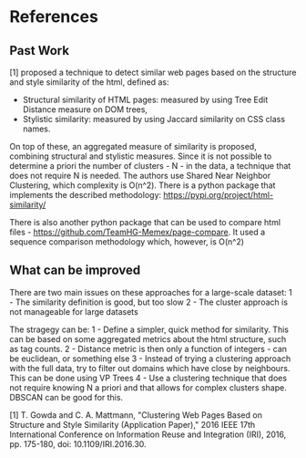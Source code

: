 # References


## Past Work
[1] proposed a technique to detect similar web pages based on the structure and style similarity of the html, defined as:
- Structural similarity of HTML pages: measured by using Tree Edit Distance measure on DOM trees,
- Stylistic similarity: measured by using Jaccard similarity on CSS class names.

On top of these, an aggregated measure of similarity is proposed, combining structural and stylistic measures.
Since it is not possible to determine a priori the number of clusters - N - in the data, a technique that does not require N is needed. The authors use Shared Near Neighbor Clustering, which complexity is O(n^2).
There is a python package that implements the described methodology: https://pypi.org/project/html-similarity/

There is also another python package that can be used to compare html files - https://github.com/TeamHG-Memex/page-compare.
It used a sequence comparison methodology which, however, is O(n^2)

## What can be improved
There are two main issues on these approaches for a large-scale dataset:
1 - The similarity definition is good, but too slow
2 - The cluster approach is not manageable for large datasets

The stragegy can be:
1 - Define a simpler, quick method for similarity. This can be based on some aggregated metrics about the html structure, such as tag counts.
2 - Distance metric is then only a function of integers - can be euclidean, or something else
3 - Instead of trying a clustering approach with the full data, try to filter out domains which have close by neighbours. This can be done using VP Trees
4 - Use a clustering technique that does not require knowing N a priori and that allows for complex clusters shape. DBSCAN can be good for this.



[1] T. Gowda and C. A. Mattmann, "Clustering Web Pages Based on Structure and Style Similarity (Application Paper)," 2016 IEEE 17th International Conference on Information Reuse and Integration (IRI), 2016, pp. 175-180, doi: 10.1109/IRI.2016.30.
